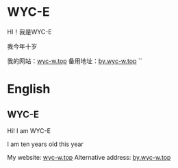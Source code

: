 
# WYC-E

HI！我是WYC-E

我今年十岁

我的网站：[wyc-w.top](http://wyc-w.top "wyc-w.top")
备用地址：[by.wyc-w.top](http://by.wyc-w.top "by.wyc-w.top")
``
# English
## WYC-E
Hi! I am WYC-E

I am ten years old this year

My website: [wyc-w.top](http://wyc-w.top "wyc-w.top")
Alternative address: [by.wyc-w.top](http://by.wyc-w.top "by.wyc-w.top")
